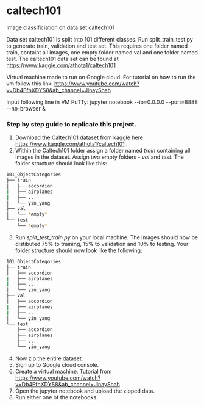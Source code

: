 # caltech101
Image classificiation on data set caltech101

Data set caltech101 is split into 101 different classes. Run split_train_test.py to generate train, validation and test set. This requires one folder named train, containt all images, one empty folder named val and one folder named test.
The caltech101 data set can be found at https://www.kaggle.com/athota1/caltech101 .

Virtual machine made to run on Google cloud. For tutorial on how to run the vm follow this link: https://www.youtube.com/watch?v=Db4FfhXDYS8&ab_channel=JinayShah .

Input following line in VM PuTTy: jupyter notebook --ip=0.0.0.0 --port=8888 --no-browser &

### Step by step guide to replicate this project. ###

1. Download the Caltech101 dataset from kaggle here https://www.kaggle.com/athota1/caltech101 .
2. Within the Caltech101 folder assign a folder named *train* containing all images in the dataset. Assign two empty folders - *val* and *test*. The folder structure should look like this:
```bash
101_ObjectCategories
├── train
│   ├── accordion
|   ├── airplanes
|   ├── ...
│   └── yin_yang
├── val
│   └── *empty*
└── test
    └── *empty*
```
3. Run *split_test_train.py* on your local machine. The images should now be distibuted 75% to training, 15% to validation and 10% to testing. Your folder structure should now look like the following:
```bash
101_ObjectCategories
├── train
│   ├── accordion
|   ├── airplanes
|   ├── ...
│   └── yin_yang
├── val
│   ├── accordion
|   ├── airplanes
|   ├── ...
│   └── yin_yang
└── test
    ├── accordion
    ├── airplanes
    ├── ...
    └── yin_yang
```
4. Now zip the entire dataset.
5. Sign up to Google cloud console.
6. Create a virtual machine. Tutorial from https://www.youtube.com/watch?v=Db4FfhXDYS8&ab_channel=JinayShah
7. Open the jupyter notebook and upload the zipped data.
8. Run either one of the notebooks.
